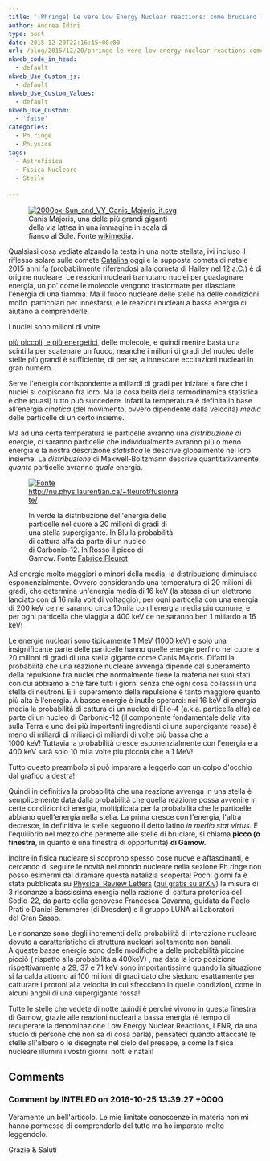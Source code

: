 ```yaml
---
title: '[Phringe] Le vere Low Energy Nuclear reactions: come bruciano le Stelle'
author: Andrea Idini
type: post
date: 2015-12-20T22:16:15+00:00
url: /blog/2015/12/20/phringe-le-vere-low-energy-nuclear-reactions-come-bruciano-le-stelle/
nkweb_code_in_head:
  - default
nkweb_Use_Custom_js:
  - default
nkweb_Use_Custom_Values:
  - default
nkweb_Use_Custom:
  - 'false'
categories:
  - Ph.ringe
  - Ph.ysics
tags:
  - Astrofisica
  - Fisica Nucleare
  - Stelle

---
```

<figure id="attachment_2201" aria-describedby="caption-attachment-2201" style="width: 300px" class="wp-caption alignleft"><a href="/wp-content/uploads/2015/12/2000px-Sun_and_VY_Canis_Majoris_it.svg_.png" rel="lightbox[2199]"><img class="wp-image-2201 size-medium" src="/wp-content/uploads/2015/12/2000px-Sun_and_VY_Canis_Majoris_it.svg_-300x187.png" alt="2000px-Sun_and_VY_Canis_Majoris_it.svg" width="300" height="187" srcset="http://www.phme.it/wp-content/uploads/2015/12/2000px-Sun_and_VY_Canis_Majoris_it.svg_-300x187.png 300w, http://www.phme.it/wp-content/uploads/2015/12/2000px-Sun_and_VY_Canis_Majoris_it.svg_-1024x639.png 1024w" sizes="(max-width: 300px) 100vw, 300px" /></a><figcaption id="caption-attachment-2201" class="wp-caption-text">Canis Majoris, una delle più grandi giganti della via lattea in una immagine in scala di fianco al Sole. Fonte <a href="https://upload.wikimedia.org/wikipedia/commons/thumb/7/7e/Sun_and_VY_Canis_Majoris_it.svg/2000px-Sun_and_VY_Canis_Majoris_it.svg.png" rel="lightbox[2199]">wikimedia</a>.</figcaption></figure> 

Qualsiasi cosa vediate alzando la testa in una notte stellata, ivi incluso il riflesso solare sulle comete [Catalina][1] oggi e la supposta cometa di natale 2015 anni fa (probabilmente riferendosi alla cometa di Halley nel 12 a.C.) è di origine nucleare. Le reazioni nucleari tramutano nuclei per guadagnare energia, un po' come le molecole vengono trasformate per rilasciare l'energia di una fiamma. Ma il fuoco nucleare delle stelle ha delle condizioni molto  particolari per innestarsi, e le reazioni nucleari a bassa energia ci aiutano a comprenderle.

<!--more-->I nuclei sono milioni di volte 

[più piccoli, e più energetici][2], delle molecole, e quindi mentre basta una scintilla per scatenare un fuoco, neanche i milioni di gradi del nucleo delle stelle più grandi è sufficiente, di per se, a innescare eccitazioni nucleari in gran numero.

Serve l'energia corrispondente a miliardi di gradi per iniziare a fare che i nuclei si colpiscano fra loro. Ma la cosa bella della termodinamica statistica è che (quasi) tutto può succedere. Infatti la temperatura è definita in base all'energia _cinetica_ (del movimento, ovvero dipendente dalla velocità) _media_ delle particelle di un certo insieme.

Ma ad una certa temperatura le particelle avranno una _distribuzione_ di energie, ci saranno particelle che individualmente avranno più o meno energia e la nostra descrizione _statistica_ le descrive globalmente nel loro insieme. La _distribuzione_ di Maxwell-Boltzmann descrive quantitativamente _quante_ particelle avranno _quale_ energia.<figure id="attachment_2202" aria-describedby="caption-attachment-2202" style="width: 300px" class="wp-caption alignright">

<a href="/wp-content/uploads/2015/12/gamow.png" rel="lightbox[2199]"><img class="size-medium wp-image-2202" src="/wp-content/uploads/2015/12/gamow-300x211.png" alt="Fonte http://nu.phys.laurentian.ca/~fleurot/fusionrate/" width="300" height="211" srcset="http://www.phme.it/wp-content/uploads/2015/12/gamow-300x211.png 300w, http://www.phme.it/wp-content/uploads/2015/12/gamow.png 617w" sizes="(max-width: 300px) 100vw, 300px" /></a><figcaption id="caption-attachment-2202" class="wp-caption-text">In verde la distribuzione dell'energia delle particelle nel cuore a 20 milioni di gradi di una stella supergigante. In Blu la probabilità di cattura alfa da parte di un nucleo di Carbonio-12. In Rosso il picco di Gamow. Fonte [Fabrice Fleurot][3]</figcaption></figure> 

Ad energie molto maggiori o minori della media, la distribuzione diminuisce esponenzialmente. Ovvero considerando una temperatura di 20 milioni di gradi, che determina un'energia media di 16 keV (la stessa di un elettrone lanciato con di 16 mila volt di voltaggio), per ogni particella con una energia di 200 keV ce ne saranno circa 10mila con l'energia media più comune, e  per ogni particella che viaggia a 400 keV ce ne saranno ben 1 miliardo a 16 keV!

Le energie nucleari sono tipicamente 1 MeV (1000 keV) e solo una insignificante parte delle particelle hanno quelle energie perfino nel cuore a 20 milioni di gradi di una stella gigante come Canis Majoris. Difatti la probabilità che una reazione nucleare avvenga dipende dal superamento della repulsione fra nuclei che normalmente tiene la materia nei suoi stati con cui abbiamo a che fare tutti i giorni senza che ogni cosa collassi in una stella di neutroni. E il superamento della repulsione è tanto maggiore quanto più alta è l'energia. A basse energie è inutile sperarci: nei 16 keV di energia media la probabilità di cattura di un nucleo di Elio-4 (a.k.a. particella alfa) da parte di un nucleo di Carbonio-12 (il componente fondamentale della vita sulla Terra e uno dei più importanti ingredienti di una supergigante rossa) è meno di miliardi di miliardi di miliardi di volte più bassa che a 1000 keV! Tuttavia la probabilità cresce esponenzialmente con l'energia e a 400 keV sarà solo 10 mila volte più piccola che a 1 MeV!

Tutto questo preambolo si può imparare a leggerlo con un colpo d'occhio dal grafico a destra!

Quindi in definitiva la probabilità che una reazione avvenga in una stella è semplicemente data dalla probabilità che quella reazione possa avvenire in certe condizioni di energia, moltiplicata per la probabilità che le particelle abbiano quell'energia nella stella. La prima cresce con l'energia, l'altra decresce, in definitiva le stelle seguono il detto latino _in medio stat virtus._ E l'equilibrio nel mezzo che permette alle stelle di bruciare, si chiama **picco (o finestra**, in quanto è una finestra di opportunità) **di Gamow.** 

Inoltre in fisica nucleare si scoprono spesso cose nuove e affascinanti, e cercando di seguire le novità nel mondo nucleare nella sezione Ph.ringe non posso esimermi dal diramare questa natalizia scoperta! Pochi giorni fa è stata pubblicata su [Physical Review Letters][4] ([qui gratis su arXiv][5]) la misura di 3 risonanze a bassissima energia nella razione di cattura protonica del Sodio-22, da parte della genovese Francesca Cavanna, guidata da Paolo Prati e Daniel Bemmerer (di Dresden) e il gruppo LUNA ai Laboratori del Gran Sasso.

Le risonanze sono degli incrementi della probabilità di interazione nucleare dovute a caratteristiche di struttura nucleari solitamente non banali. A queste basse energie sono delle modifiche a delle probabilità piccine picciò (<span class='MathJax_Preview'><img src='http://www.phme.it/wp-content/plugins/latex/cache/tex_bbab8667075f5b44e6b188235fea6562.gif' style='vertical-align: middle; border: none; ' class='tex' alt="" /></span> rispetto alla probabilità a 400keV) , ma data la loro posizione rispettivamente a 29, 37 e 71 keV sono importantissime quando la situazione si fa calda attorno ai 100 milioni di gradi dato che siedono esattamente per catturare i protoni alla velocita in cui sfrecciano in quelle condizioni, come in alcuni angoli di una supergigante rossa!

Tutte le stelle che vedete di notte quindi è perché vivono in questa finestra di Gamow, grazie alle reazioni nucleari a bassa energia (è tempo di recuperare la denominazione Low Energy Nuclear Reactions, LENR, da una stuolo di persone che non sa di cosa parla), pensateci quando attaccate le stelle all'albero o le disegnate nel cielo del presepe, a come la fisica nucleare illumini i vostri giorni, notti e natali!

 [1]: https://en.wikipedia.org/wiki/C/2013_US10
 [2]: http://www.phme.it/blog/2010/09/06/il-grande-nascosto-nel-piccolo/
 [3]: http://nu.phys.laurentian.ca/~fleurot/fusionrate/
 [4]: http://journals.aps.org/prl/abstract/10.1103/PhysRevLett.115.252501
 [5]: http://arxiv.org/abs/1511.05329

## Comments

### Comment by INTELED on 2016-10-25 13:39:27 +0000
Veramente un bell'articolo. Le mie limitate conoscenze in materia non mi hanno permesso di comprenderlo del tutto ma ho imparato molto leggendolo.

Grazie & Saluti
